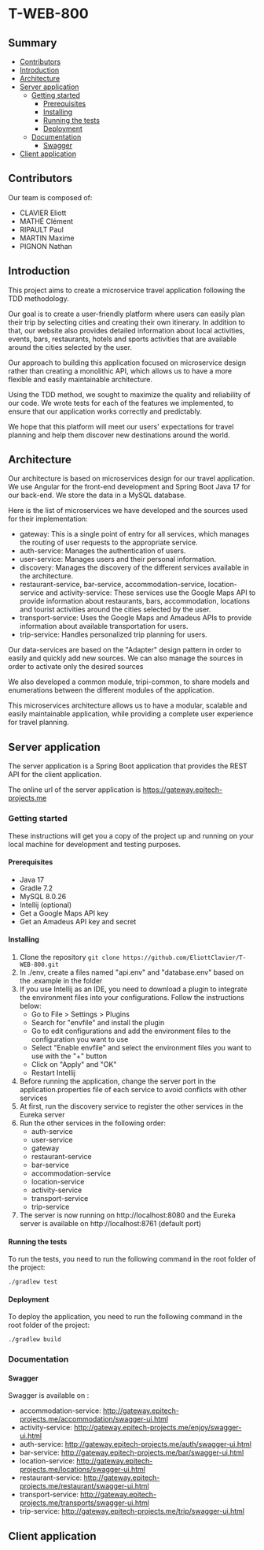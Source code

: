 # T-WEB-800

## Summary

- [Contributors](#contributors)
- [Introduction](#introduction)
- [Architecture](#architecture)
- [Server application](#server-application)
    - [Getting started](#getting-started)
        - [Prerequisites](#prerequisites)
        - [Installing](#installing)
        - [Running the tests](#running-the-tests)
        - [Deployment](#deployment)
    - [Documentation](#documentation)
        - [Swagger](#swagger)
- [Client application](#client-application)

## Contributors

Our team is composed of:
- CLAVIER Eliott
- MATHÉ Clément
- RIPAULT Paul
- MARTIN Maxime
- PIGNON Nathan

## Introduction

This project aims to create a microservice travel application following the TDD methodology.

Our goal is to create a user-friendly platform where users can easily plan their trip by selecting cities and creating their own itinerary. In addition to that, our website also provides detailed information about local activities, events, bars, restaurants, hotels and sports activities that are available around the cities selected by the user.

Our approach to building this application focused on microservice design rather than creating a monolithic API, which allows us to have a more flexible and easily maintainable architecture.

Using the TDD method, we sought to maximize the quality and reliability of our code. We wrote tests for each of the features we implemented, to ensure that our application works correctly and predictably.

We hope that this platform will meet our users' expectations for travel planning and help them discover new destinations around the world.

## Architecture  

Our architecture is based on microservices design for our travel application. We use Angular for the front-end development and Spring Boot Java 17 for our back-end. We store the data in a MySQL database.

Here is the list of microservices we have developed and the sources used for their implementation:
- gateway: This is a single point of entry for all services, which manages the routing of user requests to the appropriate service.
- auth-service: Manages the authentication of users.
- user-service: Manages users and their personal information.
- discovery: Manages the discovery of the different services available in the architecture.
- restaurant-service, bar-service, accommodation-service, location-service and activity-service: These services use the Google Maps API to provide information about restaurants, bars, accommodation, locations and tourist activities around the cities selected by the user.
- transport-service: Uses the Google Maps and Amadeus APIs to provide information about available transportation for users.
- trip-service: Handles personalized trip planning for users.

Our data-services are based on the "Adapter" design pattern in order to easily and quickly add new sources. We can also manage the sources in order to activate only the desired sources

We also developed a common module, tripi-common, to share models and enumerations between the different modules of the application.

This microservices architecture allows us to have a modular, scalable and easily maintainable application, while providing a complete user experience for travel planning.

## Server application

The server application is a Spring Boot application that provides the REST API for the client application.

The online url of the server application is https://gateway.epitech-projects.me

### Getting started

These instructions will get you a copy of the project up and running on your local machine for development and testing purposes.

#### Prerequisites

- Java 17
- Gradle 7.2
- MySQL 8.0.26
- Intellij (optional)
- Get a Google Maps API key
- Get an Amadeus API key and secret

#### Installing

1. Clone the repository
```git clone https://github.com/EliottClavier/T-WEB-800.git```
2. In ./env, create a files named "api.env" and "database.env" based on the .example in the folder
3. If you use Intellij as an IDE, you need to download a plugin to integrate the environment files into your configurations. Follow the instructions below:
    - Go to File > Settings > Plugins
    - Search for "envfile" and install the plugin
    - Go to edit configurations and add the environment files to the configuration you want to use
    - Select "Enable envfile" and select the environment files you want to use with the "+" button
    - Click on "Apply" and "OK"
    - Restart Intellij
4. Before running the application, change the server port in the application.properties file of each service to avoid conflicts with other services
5. At first, run the discovery service to register the other services in the Eureka server
6. Run the other services in the following order:
    - auth-service
    - user-service
    - gateway
    - restaurant-service
    - bar-service
    - accommodation-service
    - location-service
    - activity-service
    - transport-service
    - trip-service
7. The server is now running on http://localhost:8080 and the Eureka server is available on http://localhost:8761 (default port)

#### Running the tests

To run the tests, you need to run the following command in the root folder of the project:

```./gradlew test```

#### Deployment

To deploy the application, you need to run the following command in the root folder of the project:

```./gradlew build```

### Documentation

#### Swagger

Swagger is available on :
- accommodation-service: http://gateway.epitech-projects.me/accommodation/swagger-ui.html
- activity-service: http://gateway.epitech-projects.me/enjoy/swagger-ui.html
- auth-service: http://gateway.epitech-projects.me/auth/swagger-ui.html
- bar-service: http://gateway.epitech-projects.me/bar/swagger-ui.html
- location-service: http://gateway.epitech-projects.me/locations/swagger-ui.html
- restaurant-service: http://gateway.epitech-projects.me/restaurant/swagger-ui.html
- transport-service: http://gateway.epitech-projects.me/transports/swagger-ui.html
- trip-service: http://gateway.epitech-projects.me/trip/swagger-ui.html

## Client application
